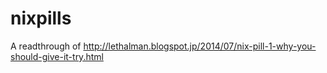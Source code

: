 nixpills
========

A readthrough of <http://lethalman.blogspot.jp/2014/07/nix-pill-1-why-you-should-give-it-try.html>
